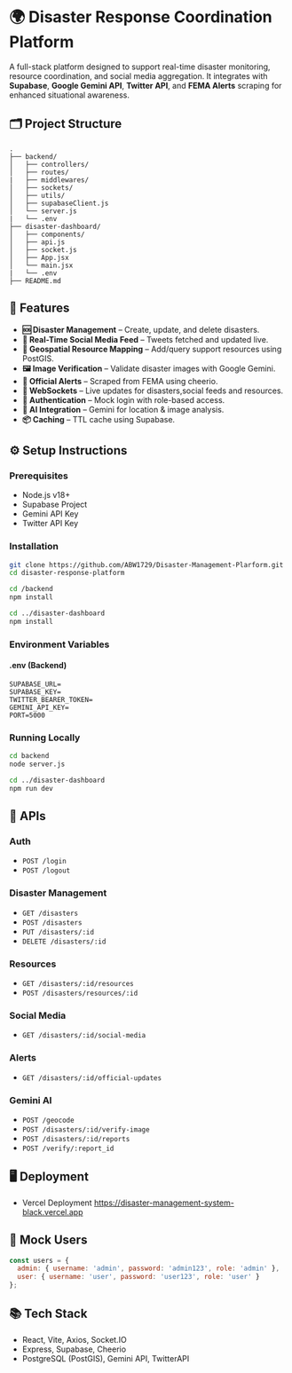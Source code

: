 

# 🌍 Disaster Response Coordination Platform

A full-stack  platform designed to support real-time disaster monitoring, resource coordination, and social media aggregation. It integrates with **Supabase**, **Google Gemini API**, **Twitter API**, and **FEMA Alerts** scraping for enhanced situational awareness.

## 🗂️ Project Structure

```
.
├── backend/
│   ├── controllers/
│   ├── routes/
|   ├── middlewares/
│   ├── sockets/
│   ├── utils/
│   ├── supabaseClient.js
│   └── server.js
|   └── .env
├── disaster-dashboard/
│   ├── components/
│   ├── api.js
│   ├── socket.js
│   ├── App.jsx
│   └── main.jsx
|   └── .env
├── README.md

```

## 🚀 Features

- **🆘 Disaster Management** – Create, update, and delete disasters.
- **📡 Real-Time Social Media Feed** – Tweets fetched and updated live.
- **📍 Geospatial Resource Mapping** – Add/query support resources using PostGIS.
- **🖼️ Image Verification** – Validate disaster images with Google Gemini.
- **📑 Official Alerts** – Scraped from FEMA using cheerio.
- **📲 WebSockets** – Live updates for disasters,social feeds and resources.
- **🔐 Authentication** – Mock login with role-based access.
- **🧠 AI Integration** – Gemini for location & image analysis.
- **📦 Caching** – TTL cache using Supabase.

## ⚙️ Setup Instructions

### Prerequisites

- Node.js v18+
- Supabase Project
- Gemini API Key
- Twitter API Key 

### Installation

```bash
git clone https://github.com/ABW1729/Disaster-Management-Plarform.git
cd disaster-response-platform

cd /backend
npm install

cd ../disaster-dashboard
npm install
```

### Environment Variables

#### .env (Backend)

```
SUPABASE_URL=
SUPABASE_KEY=
TWITTER_BEARER_TOKEN=
GEMINI_API_KEY=
PORT=5000
```

### Running Locally

```bash
cd backend
node server.js

cd ../disaster-dashboard
npm run dev
```

## 📡 APIs

### Auth

- `POST /login`
- `POST /logout`

### Disaster Management

- `GET /disasters`
- `POST /disasters`
- `PUT /disasters/:id`
- `DELETE /disasters/:id`

### Resources

- `GET /disasters/:id/resources`
- `POST /disasters/resources/:id`

### Social Media

- `GET /disasters/:id/social-media`

### Alerts

- `GET /disasters/:id/official-updates`

### Gemini AI

- `POST /geocode`
- `POST /disasters/:id/verify-image`
- `POST /disasters/:id/reports`
- `POST /verify/:report_id`

## 🖥️ Deployment

- Vercel Deployment
https://disaster-management-system-black.vercel.app  

## 📌 Mock Users

```js
const users = {
  admin: { username: 'admin', password: 'admin123', role: 'admin' },
  user: { username: 'user', password: 'user123', role: 'user' }
};
```

## 📚 Tech Stack

- React, Vite, Axios, Socket.IO
- Express, Supabase, Cheerio 
- PostgreSQL (PostGIS), Gemini API, TwitterAPI


